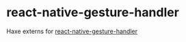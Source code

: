 # react-native-gesture-handler

Haxe externs for [react-native-gesture-handler](https://github.com/kmagiera/react-native-gesture-handler)

